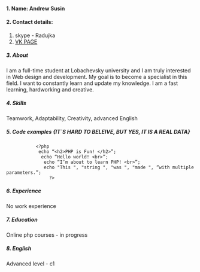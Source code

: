 #### 1. Name:  Andrew Susin
#### 2. Contact details: 
1. skype - Radujka
2.  [VK PAGE](https://vk.com/cornidol)
  ##### 3. About      
 I am a full-time student at Lobachevsky university and I am truly interested in Web design and development. My goal is to become a specialist in this  field. I want to constantly learn and update my knowledge. I am a fast learning, hardworking and creative.
##### 4. Skills
Teamwork,
Adaptability,
Creativity,
advanced English 
##### 5. Code examples {IT`S HARD TO BELEIVE, BUT YES, IT IS A REAL DATA}
               <?php
                echo “<h2>PHP is Fun! </h2>”;
                 echo “Hello world! <br>”;
                  echo “I’m about to learn PHP! <br>”;
                  echo "This ", "string ", "was ", "made ", “with multiple parameters.”;
                    ?>
               
               
    

##### 6. Experience
No work experience
##### 7. Education
 Online php courses - in progress
##### 8. English
Advanced level - c1 
